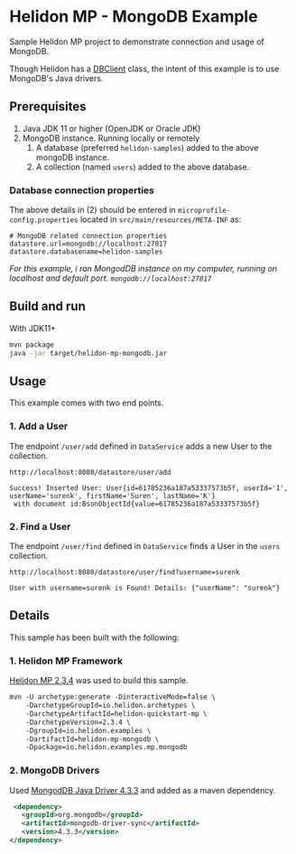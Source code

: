 # Helidon MP - MongoDB Example

Sample Helidon MP project to demonstrate connection and usage of MongoDB.

Though Helidon has a [DBClient](https://helidon.io/docs/v2/apidocs/io.helidon.dbclient/io/helidon/dbclient/DbClient.html) class, the intent of this example is to use MongoDB's Java drivers. 

## Prerequisites
1. Java JDK 11 or higher (OpenJDK or Oracle JDK)
2. MongoDB instance. Running locally or remotely
   1. A database (preferred `helidon-samples`) added to the above mongoDB instance.
   2. A collection (named `users`) added to the above database.

### Database connection properties
The above details in (2) should be entered in `microprofile-config.properties` located in `src/main/resources/META-INF` as:

```
# MongoDB related connection properties
datastore.url=mongodb://localhost:27017
datastore.databasename=helidon-samples
```

_For this example, i ran MongodDB instance on my computer, running on localhost and default port.
`mongodb://localhost:27017`_

## Build and run

With JDK11+
```bash
mvn package
java -jar target/helidon-mp-mongodb.jar
```

## Usage
This example comes with two end points.  

### 1. Add a User
The endpoint `/user/add` defined in `DataService` adds a new User to the collection. 

```
http://localhost:8080/datastore/user/add

Success! Inserted User: User{id=61785236a187a53337573b5f, userId='1', userName='surenk', firstName='Suren', lastName='K'}
 with document id:BsonObjectId{value=61785236a187a53337573b5f}
```

### 2. Find a User
The endpoint `/user/find` defined in `DataService` finds a User in the `users` collection.

```
http://localhost:8080/datastore/user/find?username=surenk

User with username=surenk is Found! Details: {"userName": "surenk"}
```

## Details
This sample has been built with the following:

### 1. Helidon MP Framework

[Helidon MP 2.3.4](https://helidon.io/docs/latest/#/mp/guides/02_quickstart) was used to build this sample.

```xml
mvn -U archetype:generate -DinteractiveMode=false \
    -DarchetypeGroupId=io.helidon.archetypes \
    -DarchetypeArtifactId=helidon-quickstart-mp \
    -DarchetypeVersion=2.3.4 \
    -DgroupId=io.helidon.examples \
    -DartifactId=helidon-mp-mongodb \
    -Dpackage=io.helidon.examples.mp.mongodb
```

### 2. MongoDB Drivers

Used [MongodDB Java Driver 4.3.3](https://docs.mongodb.com/drivers/java/sync/current/) and added as a maven dependency.

```xml
 <dependency>
   <groupId>org.mongodb</groupId>
   <artifactId>mongodb-driver-sync</artifactId>
   <version>4.3.3</version>
</dependency>
```

